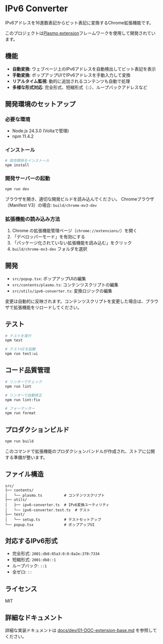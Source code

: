 # IPv6 Converter

IPv6アドレスを16進数表記からビット表記に変換するChrome拡張機能です。

このプロジェクトは[Plasmo extension](https://docs.plasmo.com/)フレームワークを使用して開発されています。

## 機能

- **自動変換**: ウェブページ上のIPv6アドレスを自動検出してビット表記を表示
- **手動変換**: ポップアップUIでIPv6アドレスを手動入力して変換
- **リアルタイム監視**: 動的に追加されるコンテンツも自動で処理
- **多様な形式対応**: 完全形式、短縮形式（::）、ループバックアドレスなど

## 開発環境のセットアップ

### 必要な環境

- Node.js 24.3.0 (Voltaで管理)
- npm 11.4.2

### インストール

```bash
# 依存関係をインストール
npm install
```

### 開発サーバーの起動

```bash
npm run dev
```

ブラウザを開き、適切な開発ビルドを読み込んでください。
Chromeブラウザ（Manifest V3）の場合: `build/chrome-mv3-dev`

### 拡張機能の読み込み方法

1. Chrome の拡張機能管理ページ（`chrome://extensions/`）を開く
2. 「デベロッパーモード」を有効にする
3. 「パッケージ化されていない拡張機能を読み込む」をクリック
4. `build/chrome-mv3-dev` フォルダを選択

## 開発

- `src/popup.tsx`: ポップアップUIの編集
- `src/contents/plasmo.ts`: コンテンツスクリプトの編集  
- `src/utils/ipv6-converter.ts`: 変換ロジックの編集

変更は自動的に反映されます。コンテンツスクリプトを変更した場合は、ブラウザで拡張機能をリロードしてください。

## テスト

```bash
# テストを実行
npm test

# テストUIを起動
npm run test:ui
```

## コード品質管理

```bash
# リンターでチェック
npm run lint

# リンターで自動修正
npm run lint:fix

# フォーマッター
npm run format
```

## プロダクションビルド

```bash
npm run build
```

このコマンドで拡張機能のプロダクションバンドルが作成され、ストアに公開する準備が整います。

## ファイル構造

```
src/
├── contents/
│   └── plasmo.ts          # コンテンツスクリプト
├── utils/
│   ├── ipv6-converter.ts  # IPv6変換ユーティリティ
│   └── ipv6-converter.test.ts  # テスト
├── test/
│   └── setup.ts           # テストセットアップ
└── popup.tsx              # ポップアップUI
```

## 対応するIPv6形式

- 完全形式: `2001:db8:85a3:0:0:8a2e:370:7334`
- 短縮形式: `2001:db8::1`
- ループバック: `::1`
- 全ゼロ: `::`

## ライセンス

MIT

## 詳細なドキュメント

詳細な実装ドキュメントは [docs/dev/01-DOC-extension-base.md](docs/dev/01-DOC-extension-base.md) を参照してください。
